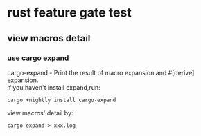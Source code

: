 # rust feature gate test 
## view macros detail
### use cargo expand 
cargo-expand - Print the result of macro expansion and #[derive]
expansion.  
if you haven't install expand,run:
```shell script
cargo +nightly install cargo-expand
```
view macros' detail by:
```shell
cargo expand > xxx.log
```